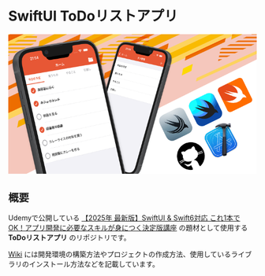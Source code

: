 # SwiftUI ToDoリストアプリ

![コース画像](./images/コース画像.png)

## 概要

Udemyで公開している [【2025年 最新版】SwiftUI & Swift6対応 これ1本でOK！アプリ開発に必要なスキルが身につく決定版講座](https://www.udemy.com/course/draft/6475537/?referralCode=28C3A798E91A72A2B881) の題材として使用する **ToDoリストアプリ** のリポジトリです。

[Wiki](https://github.com/sakes9/SwiftUIToDoList/wiki) には開発環境の構築方法やプロジェクトの作成方法、使用しているライブラリのインストール方法などを記載しています。
